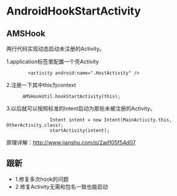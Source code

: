 # AndroidHookStartActivity

## AMSHook

两行代码实现动态启动未注册的Activity。


1.application标签里配置一个壳Activity 
```   
        <activity android:name=".HostActivity" />
```

2.注册一下其中this为context
```
      AMSHookUtil.hookStartActivity(this);
```

3.以后就可以按照标准的Intent启动为那些未被注册的Activity。
```
                Intent intent = new Intent(MainActivity.this, OtherActivity.class);
                startActivity(intent);
```

原理详解：http://www.jianshu.com/p/2ad105f54d07


## 跟新

- 1.修复多次hook的问题
- 2.修复Activity无需和包名一致也能启动


